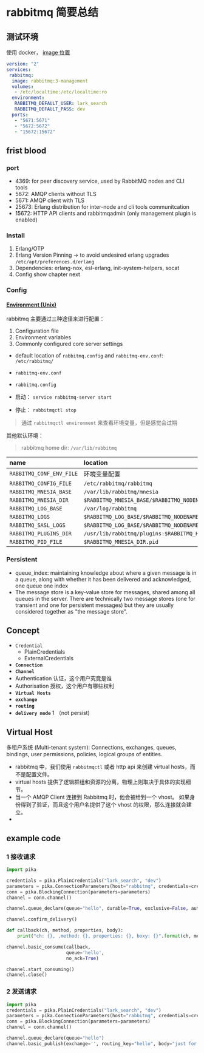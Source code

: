 # rabbitmq 简要总结

## 测试环境

使用 docker， [image 位置](https://hub.docker.com/_/rabbitmq/)

```yml
version: "2"
services:
 rabbitmq:
  image: rabbitmq:3-management
  volumes:
   - /etc/localtime:/etc/localtime:ro
  environment:
   RABBITMQ_DEFAULT_USER: lark_search
   RABBITMQ_DEFAULT_PASS: dev
  ports:
   - "5671:5671"
   - "5672:5672"
   - "15672:15672"
```

## frist blood

### port

+ 4369: for peer discovery service, used by RabbitMQ nodes and CLI tools
+ 5672: AMQP clients without TLS
+ 5671: AMQP client with TLS
+ 25673: Erlang distribution for inter-node and cli tools communitcation
+ 15672: HTTP API clients and rabbitmqadmin (only management plugin is enabled)

### Install

1. Erlang/OTP
1. Erlang Version Pinning  -> to avoid undesired erlang upgrades `/etc/apt/preferences.d/erlang`
1. Dependencies: erlang-nox, esl-erlang, init-system-helpers, socat
1. Config show chapter next

### Config

#### [Environment (Unix)](http://www.rabbitmq.com/configure.html)

rabbitmq 主要通过三种途径来进行配置：

1. Configuration file
1. Environment variables
1. Commonly configured core server settings

+ default location of `rabbitmq.config` and `rabbitmq-env.conf`: `/etc/rabbitmq/`
+ `rabbitmq-env.conf`
+ `rabbitmq.config`

+ 启动： `service rabbitmq-server start`
+ 停止： `rabbitmqctl stop`

> 通过 `rabbitmqctl environment` 来查看环境变量，但是感觉会过期

其他默认环境：

> rabbitmq home dir: `/var/lib/rabbitmq`

| name | location |
|:--- |:--- |
| `RABBITMQ_CONF_ENV_FILE` | 环境变量配置 |
| `RABBITMQ_CONFIG_FILE` | `/etc/rabbitmq/rabbitmq` |
| `RABBITMQ_MNESIA_BASE` | `/var/lib/rabbitmq/mnesia` |
| `RABBITMQ_MNESIA_DIR` | `$RABBITMQ_MNESIA_BASE/$RABBITMQ_NODENAME` |
| `RABBITMQ_LOG_BASE` | `/var/log/rabbitmq` |
| `RABBITMQ_LOGS` | `$RABBITMQ_LOG_BASE/$RABBITMQ_NODENAME.log` |
| `RABBITMQ_SASL_LOGS` | `$RABBITMQ_LOG_BASE/$RABBITMQ_NODENAME-sasl.log` |
| `RABBITMQ_PLUGINS_DIR` | `/usr/lib/rabbitmq/plugins:$RABBITMQ_HOME/plugins` |
| `RABBITMQ_PID_FILE` | `$RABBITMQ_MNESIA_DIR.pid` |

### Persistent

+ queue_index: maintaining knowledge about where a given message is in a queue, along with whether it has been delivered and acknowledged, one queue one index
+ The message store is a key-value store for messages, shared among all queues in the server. There are technically two message stores (one for transient and one for persistent messages) but they are usually considered together as "the message store".

## Concept

+ `Credential`
  + PlainCredentials
  + ExternalCredentials
+ **`Connection`**
+ **`Channel`**
+ Authentication 认证，这个用户究竟是谁
+ Authorisation 授权，这个用户有哪些权利
+ **`Virtual Hosts`**
+ **`exchange`**
+ **`routing`**
+ **`delivery mode`** 1 （not persist)

## Virtual Host

多租户系统 (Multi-tenant system): Connections, exchanges, queues, bindings, user permissions, policies, logical groups of entities.

+ rabbitmq 中，我们使用 `rabbitmqctl` 或者 http api 来创建 virtual hosts，而不是配置文件。
+ virtual hosts 提供了逻辑群组和资源的分离，物理上则取决于具体的实现细节。
+ 当一个 AMQP Client 连接到 Rabbitmq 时，他会被给到一个 vhost。 如果身份得到了验证，而且这个用户名提供了这个 vhost 的权限，那么连接就会建立。
+ 

## example code

### 1 接收请求

```python
import pika

credentials = pika.PlainCredentials("lark_search", "dev")
parameters = pika.ConnectionParameters(host="rabbitmq", credentials=credentials)
conn = pika.BlockingConnection(parameters=parameters)
channel = conn.channel()

channel.queue_declare(queue="hello", durable=True, exclusive=False, auto_delete=False)

channel.confirm_delivery()

def callback(ch, method, properties, body):
    print("ch: {}, ,method: {}, properties: {}, boxy: {}".format(ch, method, properties, body))

channel.basic_consume(callback,
                      queue='hello',
                      no_ack=True)

channel.start_consuming()
channel.close()
```

### 2 发送请求

```python
import pika
credentials = pika.PlainCredentials("lark_search", "dev")
parameters = pika.ConnectionParameters(host="rabbitmq", credentials=credentials)
conn = pika.BlockingConnection(parameters=parameters)
channel = conn.channel()

channel.queue_declare(queue="hello")
channel.basic_publish(exchange='', routing_key="hello", body="just for a test")

```
